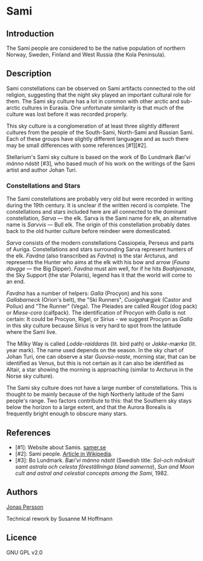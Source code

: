 # Sami

## Introduction

The Sami people are considered to be the native population of northern Norway,
Sweden, Finland and West Russia (the Kola Peninsula).

## Description

Sami constellations can be observed on Sami artifacts connected to the old
religion, suggesting that the night sky played an important cultural role for
them. The Sami sky culture has a lot in common with other arctic and sub-arctic
cultures in Eurasia. One unfortunate similarity is that much of the culture was
lost before it was recorded properly.

This sky culture is a conglomeration of at least three slightly different
cultures from the people of the South-Sami, North-Sami and Russian Sami. Each
of these groups have slightly different languages and as such there may be
small differences with some references [#1][#2].

Stellarium's Sami sky culture is based on the work of Bo Lundmark _Bæi'vi mánno
nástit_ [#3], who based much of his work on the writings of the Sami artist and
author Johan Turi.

### Constellations and Stars

The Sami constellations are probably very old but were recorded in writing
during the 19th century. It is unclear if the written record is complete. The
constellations and stars included here are all connected to the dominant
constellation, _Sarva_ — the elk. Sarva is the Sami name for elk, an
alternative name is _Sarvvis_ — Bull elk. The origin of this constellation
probably dates back to the old hunter culture before reindeer were
domesticated.

_Sarva_ consists of the modern constellations Cassiopeia, Perseus and parts of
Auriga. Constellations and stars surrounding Sarva represent hunters of the
elk. _Favdna_ (also transcribed as _Favtna_) is the star Arcturus, and
represents the Hunter who aims at the elk with his bow and arrow (_Fauna
davgge_ — the Big Dipper). _Favdna_ must aim well, for if he hits
_Boahjenaste_, the Sky Support (the star Polaris), legend has it that the world
will come to an end.

_Favdna_ has a number of helpers: _Galla_ (Procyon) and his sons _Gallabarneck_
(Orion's belt), the "Ski Runners", _Cuoigahægjek_ (Castor and Pollux) and "The
Runner" (Vega). The Pleiades are called _Rougot_ (dog pack) or _Miese-cora_
(calfpack). The identification of Procyon with _Galla_ is not certain: It could
be Procyon, Rigel, or Sirius - we suggest Procyon as _Galla_ in this sky
culture because Sirius is very hard to spot from the latitude where the Sami
live.

The Milky Way is called _Lodde-raiddaras_ (lit. bird path) or _Jakke-mærka_
(lit. year mark). The name used depends on the season. In the sky chart of
Johan Turi, one can observe a star _Guovso-naste_, morning star, that can be
identified as Venus, but this is not certain as it can also be identified as
Altair, a star showing the morning is approaching (similar to Arcturus in the
Norse sky culture).

The Sami sky culture does not have a large number of constellations. This is
thought to be mainly because of the high Northerly latitude of the Sami
people's range. Two factors contribute to this: that the Southern sky stays
below the horizon to a large extent, and that the Aurora Borealis is frequently
bright enough to obscure many stars.

## References

- [#1]: Website about Samis. [samer.se](http://samer.se/english)
- [#2]: Sami people. [Article in Wikipedia](http://en.wikipedia.org/wiki/Sami_people).
- [#3]: Bo Lundmark. _Bæi'vi mánno nástit_ (Swedish title: _Sol-och månkult samt astrala och celesta föreställninga bland samerna_), _Sun and Moon cult and astral and celestial concepts among the Sami_, 1982.

## Authors

[Jonas Persson](mailto:jonas.persson@physics.org)

Technical rework by Susanne M Hoffmann

## Licence

GNU GPL v2.0
